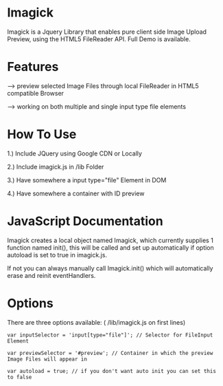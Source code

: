 # Imagick

Imagick is a Jquery Library that enables pure client side Image Upload Preview, using the HTML5 FileReader API. Full Demo is available.


# Features

--> preview selected Image Files through local FileReader in HTML5 compatible Browser

--> working on both multiple and single input type file elements


# How To Use

1.) Include JQuery using Google CDN or Locally 

2.) Include imagick.js in /lib Folder 

3.) Have somewhere a input type="file" Element in DOM 

4.) Have somewhere a container with ID preview 


# JavaScript Documentation 

Imagick creates a local object named Imagick, which currently supplies 1 function named init(), this will be called and set up automatically if option autoload is set to true in imagick.js. 

If not you can always manually call Imagick.init() which will automatically erase and reinit eventHandlers. 


# Options 

There are three options available: ( /lib/imagick.js on first lines) 

```
var inputSelector = 'input[type="file"]'; // Selector for FileInput Element

var previewSelector = '#preview'; // Container in which the preview Image Files will appear in

var autoload = true; // if you don't want auto init you can set this to false
```
